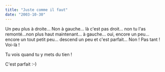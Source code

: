 ```yaml
---
title: "Juste comme il faut"
date: "2003-10-30"
---
```


Un peu plus à droite... Non à gauche... là c'est pas droit... non tu l'as remonté...non plus haut maintenant... à gauche... oui, encore un peu... encore un tout petit peu... descend un peu et c'est parfait... Non ! Pas tant ! Voi-là !

Tu vois quand tu y mets du tien !

C'est parfait :-)
